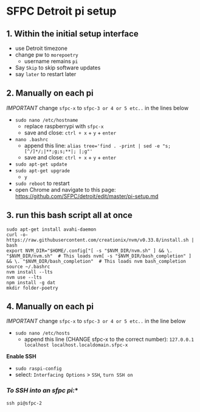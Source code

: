 # SFPC Detroit pi setup

## 1. **Within the initial setup interface**
- use Detroit timezone
- change pw to `morepoetry`
    - username remains `pi`
- Say `Skip` to skip software updates 
- say `later` to restart later


## 2. **Manually on each pi**

*IMPORTANT* change `sfpc-x` to `sfpc-3 or 4 or 5 etc..` in the lines below

- `sudo nano /etc/hostname`
    - replace raspberrypi with `sfpc-x` 
    - save and close: `ctrl + x` + `y` + `enter`
- `nano .bashrc`
    - append this line: `alias tree='find . -print | sed -e "s;[^/]*/;|**;g;s;**|; |;g"'`
    - save and close: `ctrl + x` + `y` + `enter`
- `sudo apt-get update`
- `sudo apt-get upgrade`
    - `y`
- `sudo reboot` to restart
- open Chrome and navigate to this page: https://github.com/SFPC/detroit/edit/master/pi-setup.md


## 3. **run this bash script all at once**

    sudo apt-get install avahi-daemon
    curl -o- https://raw.githubusercontent.com/creationix/nvm/v0.33.8/install.sh | bash  
    export NVM_DIR="$HOME/.config["[ -s "$NVM_DIR/nvm.sh" ] && \. "$NVM_DIR/nvm.sh"  # This loads nvm[ -s "$NVM_DIR/bash_completion" ] && \. "$NVM_DIR/bash_completion"  # This loads nvm bash_completion
    source ~/.bashrc
    nvm install --lts
    nvm use --lts
    npm install -g dat
    mkdir folder-poetry


## 4. **Manually on each pi**

*IMPORTANT* change `sfpc-x` to `sfpc-3 or 4 or 5 etc..` in the line below
- `sudo nano /etc/hosts`
    - append this line (CHANGE sfpc-x to the correct number): `127.0.0.1       localhost localhost.localdomain.sfpc-x`
    
**Enable SSH**
- `sudo raspi-config`
- select: `Interfacing Options` > `SSH`, `turn SSH on`



### *To SSH into an sfpc pi:**
`ssh pi@sfpc-2`
